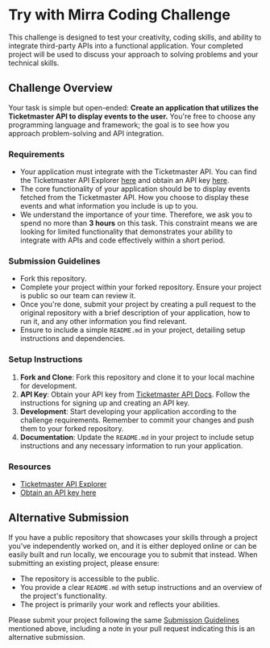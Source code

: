 # Try with Mirra Coding Challenge

This challenge is designed to test your creativity, coding skills, and ability to integrate third-party APIs into a functional application. Your completed project will be used to discuss your approach to solving problems and your technical skills.

## Challenge Overview

Your task is simple but open-ended: **Create an application that utilizes the Ticketmaster API to display events to the user.** You're free to choose any programming language and framework; the goal is to see how you approach problem-solving and API integration.

### Requirements

- Your application must integrate with the Ticketmaster API. You can find the Ticketmaster API Explorer [here](https://developer.ticketmaster.com/api-explorer/v2/) and obtain an API key [here](https://developer.ticketmaster.com/products-and-docs/apis/getting-started/).
- The core functionality of your application should be to display events fetched from the Ticketmaster API. How you choose to display these events and what information you include is up to you.
- We understand the importance of your time. Therefore, we ask you to spend no more than **3 hours** on this task. This constraint means we are looking for limited functionality that demonstrates your ability to integrate with APIs and code effectively within a short period.

### Submission Guidelines

- Fork this repository.
- Complete your project within your forked repository. Ensure your project is public so our team can review it.
- Once you're done, submit your project by creating a pull request to the original repository with a brief description of your application, how to run it, and any other information you find relevant.
- Ensure to include a simple `README.md` in your project, detailing setup instructions and dependencies.

### Setup Instructions

1. **Fork and Clone**: Fork this repository and clone it to your local machine for development.
2. **API Key**: Obtain your API key from [Ticketmaster API Docs]([https://developer.ticketmaster.com/api-explorer/v2/](https://developer.ticketmaster.com/products-and-docs/apis/getting-started/)). Follow the instructions for signing up and creating an API key.
3. **Development**: Start developing your application according to the challenge requirements. Remember to commit your changes and push them to your forked repository.
4. **Documentation**: Update the `README.md` in your project to include setup instructions and any necessary information to run your application.

### Resources

- [Ticketmaster API Explorer](https://developer.ticketmaster.com/api-explorer/v2/)
- [Obtain an API key here](https://developer.ticketmaster.com/products-and-docs/apis/getting-started/)

## Alternative Submission

If you have a public repository that showcases your skills through a project you've independently worked on, and it is either deployed online or can be easily built and run locally, we encourage you to submit that instead. When submitting an existing project, please ensure:

- The repository is accessible to the public.
- You provide a clear `README.md` with setup instructions and an overview of the project's functionality.
- The project is primarily your work and reflects your abilities.

Please submit your project following the same [Submission Guidelines](#submission-guidelines) mentioned above, including a note in your pull request indicating this is an alternative submission.
